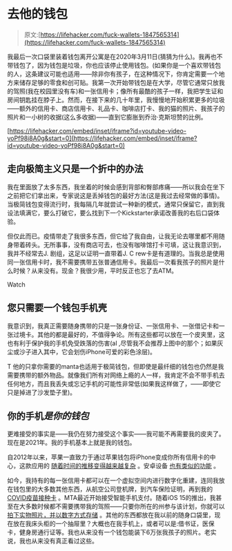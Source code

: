 # 去他的钱包

> 原文:[https://lifehacker.com/fuck-wallets-1847565314](https://lifehacker.com/fuck-wallets-1847565314)

我最后一次口袋里装着钱包离开公寓是在2020年3月11日(猜猜为什么)。我再也不带钱包了，因为钱包是垃圾，你也应该停止使用钱包。(如果你是一个喜欢带钱包的人，这条建议可能也适用——除非你有孩子，在这种情况下，你肯定需要一个地方来储存足够的零食和创可贴。我第一次开始带钱包是在大学，尽管它通常只放我的驾照(我在校园里没有车)和一张信用卡；像所有最酷的孩子一样，我把学生证和房间钥匙挂在脖子上。然而，在接下来的几十年里，我慢慢地开始积累更多的垃圾——额外的信用卡、商店信用卡、礼品卡、咖啡店打卡、我的猫的照片、我孩子的照片和一小树的收据(这么多收据)——直到它膨胀到乔治·克斯坦赞的比例。

 [https://lifehacker.com/embed/inset/iframe?id=youtube-video-yoPf98i8A0g&start=0](https://lifehacker.com/embed/inset/iframe?id=youtube-video-yoPf98i8A0g&start=0) 

## **走向极简主义只是一个折中的办法**

我在里面放了太多东西，我坐着的时候会感到背部和臀部疼痛——所以我会在坐下之前把它们拿出来，专家说这是丢掉钱包的最好方法(这是我过去经常做的事情)。当极简钱包变得流行时，我每隔几年就尝试一种新的模式，通常只保留它，直到我设法填满它，要么打破它，要么找到下一个Kickstarter承诺改善我的右后口袋体验。

但仅此而已。疫情带走了我很多东西，但它给了我自由，让我无论去哪里都不用随身带着砖头。无所事事，没有商店可去，也没有咖啡馆打卡可填，这让我意识到，我并不经常去J. 剧组，这足以证明一直带着J. C rew卡是有道理的。当我总是使用同一张信用卡时，我不需要携带五张普通信用卡。我最后一次看我孩子的照片是什么时候？从来没有。现金？我很少用，平时反正也忘了去ATM。

Watch

## **您只需要一个钱包手机壳**

我意识到，我真正需要随身携带的只是一张身份证、一张信用卡、一张借记卡和一张过境卡。其他的都是最好的，不值得争论。所有这些都可以放在一个皮夹里，这也有利于保护我的手机免受跌落的伤害(al ,尽管我不会推荐上图中的那个；如果灰尘或沙子进入其中，它会划伤iPhone可爱的彩色涂层)。

T 他的只拿你需要的manta也适用于极简钱包，但即使是最纤细的钱包也仍然是我需要携带的额外物品。就像我们所有对网络上瘾的人一样，我肯定不会不带手机去任何地方，而且我丢失或忘记手机的可能性非常低(如果我这样做了，——即使它只是掉进了沙发垫子里)。

## 你的手机*是你的钱包*

更难接受的事实是——我仍在努力接受这个事实——我可能不再需要我的皮夹了。现在是2021年。我的手机基本上就是我的钱包。

自2012年以来，苹果一直致力于通过苹果钱包将iPhone变成你所有信用卡的中心，这款应用的 [随着时间的推移变得越来越复杂](https://en.wikipedia.org/wiki/Apple_Wallet) 。安卓设备 [也有类似的功能](https://www.cnet.com/tech/mobile/google-pay-how-to-set-up-on-your-android-phone/) 。

如今，我持有的每一张信用卡都可以在一个虚拟空间内进行数字化重建，连同我放在钱包里的大多数其他东西，从航空公司登机牌，到汽车保险证明，再到我的 [COVID疫苗接种卡](https://lifehacker.com/how-to-store-your-vaccine-record-on-your-smartphone-1847519159) 。MTA最近开始接受智能手机支付。随着iOS 15的推出，我甚至在大多数时候都不需要携带我的驾照——只要你所在的州参与该计划，你就可以 [拍下实物照片，并以数字方式存储](https://www.macrumors.com/2021/06/07/apples-wallet-app-drivers-license/) 。其他的东西都放在我以前的随身口袋里，现在放在我床头柜的一个抽屉里？大概也在我手机上，或者可以是:借书证，医保卡，健身房通行证等。我也从来没有一个钱包能装下6万张我孩子的照片。老实说，我也从来没有真正看过这些。